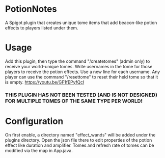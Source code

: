 # PotionNotes
A Spigot plugin that creates unique tome items that add beacon-like potion effects to players listed under them.
# Usage
Add this plugin, then type the command "/createtomes" (admin only) to receive your world-unique tomes.
Write usernames in the tome for those players to receive the potion effects. Use a new line for each username.
Any player can use the command "/resettome" to reset their held tome so that it is empty. 
https://youtu.be/GF1fEPyfQcI
### THIS PLUGIN HAS NOT BEEN TESTED (AND IS NOT DESIGNED) FOR MULTIPLE TOMES OF THE SAME TYPE PER WORLD!
# Configuration
On first enable, a directory named "effect_wands" will be added under the plugins directory. Open the json file there to edit properties of the potion effect like duration and amplifier. Tomes and refresh rate of tomes can be modified via the map in App.java.

